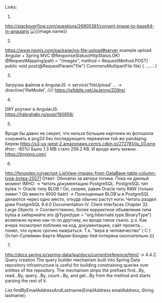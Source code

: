 Links:

1. 
http://stackoverflow.com/questions/26905381/convert-image-to-base64-in-angularjs
<img alt="{{image.name}}" data-ng-src="{{'data:image/png;base64,'+image.img}}" class="photo" />

2.
https://www.npmjs.com/package/ng-file-upload#server example upload Angular + Spring MVC
@ResponseStatus(HttpStatus.OK)
    @RequestMapping(path = "/images", method = RequestMethod.POST)
    public void post(@RequestParam("file") CommonsMultipartFile file) { ....... }
    

3.
Загрузка файлов в AngularJS 
-> service('fileUpload' ...
-> directive('fileModel', ////
https://jsfiddle.net/JeJenny/ZG9re/

4.
DRY роутинг в AngularJS:  
https://habrahabr.ru/post/190958/


5.
Вроде бы давно не секрет, что нельзя большие картинки из фотошопа сохранять в png24 без последующего пережатия той же pandapng.
Берем https://s3-us-west-2.amazonaws.com/s.cdpn.io/272781/ilu_03.png
Итог: -80%!
Было 1.3 MB стало 256.2 KB. И вроде жить можно.
https://tinypng.com/

6.
http://forundex.ru/yap/gxt-ListView-images-from-DataBase-table-column-type-bytea-25571
Ответ: Обновлю за автора топика. Пока на данный момент IMHO:
-> Читать документацию PostgreSQL.
PostgreSQL тип bytea != Oracle типу BLOB ! Он, скорее, равен Oracle типу RAW (только лимит 1 Gb вместо 4000 байт)
-> Полноценные BLOB'ы в PostgreSQL делаются через одно место, откуда обычно растут ноги. Читать раздел доки
PostgreSQL 9.4.0 Documentation
IV. Client Interfaces
Chapter 32. Large Objects
-> Соответственно, более корректное объявления типа bytea в хибернейте это
@Type(type = "org.hibernate.type.BinaryType")
возможно нужно как-то по другому, но вроде такое съело.
p.s. Как вчера посмотрел поближе на код, документацию, сайт проекта.... понял,
что нужно срочно нажраться. Т.к. "вера в человечество" ( C ) Остап-Сулейман-Берта-Мария-Бендер-бей потеряна окончательно (((

7.
http://docs.spring.io/spring-data/jpa/docs/current/reference/html/
-> 4.4.2. Query creation
The query builder mechanism built into Spring Data repository infrastructure is useful for
building constraining queries over entities of the repository.
The mechanism strips the prefixes find…By, read…By, query…By, count…By, and get…By from the method and starts parsing the rest of it.

 List<Person> findByEmailAddressAndLastname(EmailAddress emailAddress, String lastname);


